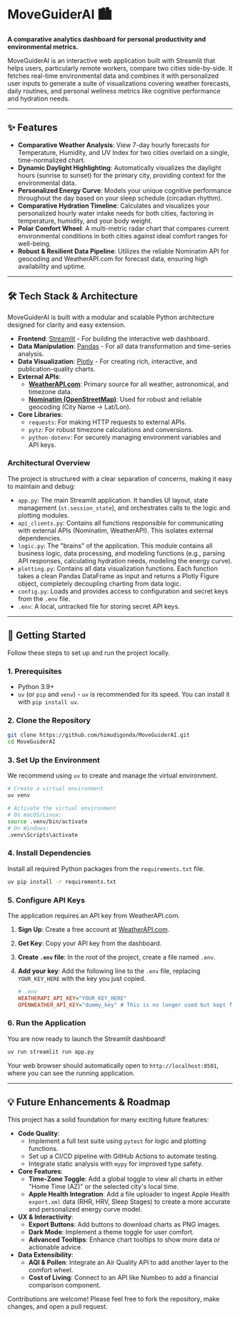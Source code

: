 # MoveGuiderAI 🏙️

**A comparative analytics dashboard for personal productivity and environmental metrics.**

MoveGuiderAI is an interactive web application built with Streamlit that helps users, particularly remote workers, compare two cities side-by-side. It fetches real-time environmental data and combines it with personalized user inputs to generate a suite of visualizations covering weather forecasts, daily routines, and personal wellness metrics like cognitive performance and hydration needs.

  <!-- You can replace this with your own screenshot -->

---

## ✨ Features

*   **Comparative Weather Analysis**: View 7-day hourly forecasts for Temperature, Humidity, and UV Index for two cities overlaid on a single, time-normalized chart.
*   **Dynamic Daylight Highlighting**: Automatically visualizes the daylight hours (sunrise to sunset) for the primary city, providing context for the environmental data.
*   **Personalized Energy Curve**: Models your unique cognitive performance throughout the day based on your sleep schedule (circadian rhythm).
*   **Comparative Hydration Timeline**: Calculates and visualizes your personalized hourly water intake needs for both cities, factoring in temperature, humidity, and your body weight.
*   **Polar Comfort Wheel**: A multi-metric radar chart that compares current environmental conditions in both cities against ideal comfort ranges for well-being.
*   **Robust & Resilient Data Pipeline**: Utilizes the reliable Nominatim API for geocoding and WeatherAPI.com for forecast data, ensuring high availability and uptime.

---

## 🛠️ Tech Stack & Architecture

MoveGuiderAI is built with a modular and scalable Python architecture designed for clarity and easy extension.

*   **Frontend**: [Streamlit](https://streamlit.io/) - For building the interactive web dashboard.
*   **Data Manipulation**: [Pandas](https://pandas.pydata.org/) - For all data transformation and time-series analysis.
*   **Data Visualization**: [Plotly](https://plotly.com/python/) - For creating rich, interactive, and publication-quality charts.
*   **External APIs**:
    *   [**WeatherAPI.com**](https://www.weatherapi.com/): Primary source for all weather, astronomical, and timezone data.
    *   [**Nominatim (OpenStreetMap)**](https://nominatim.org/): Used for robust and reliable geocoding (City Name → Lat/Lon).
*   **Core Libraries**:
    *   `requests`: For making HTTP requests to external APIs.
    *   `pytz`: For robust timezone calculations and conversions.
    *   `python-dotenv`: For securely managing environment variables and API keys.

### Architectural Overview

The project is structured with a clear separation of concerns, making it easy to maintain and debug:

*   `app.py`: The main Streamlit application. It handles UI layout, state management (`st.session_state`), and orchestrates calls to the logic and plotting modules.
*   `api_clients.py`: Contains all functions responsible for communicating with external APIs (Nominatim, WeatherAPI). This isolates external dependencies.
*   `logic.py`: The "brains" of the application. This module contains all business logic, data processing, and modeling functions (e.g., parsing API responses, calculating hydration needs, modeling the energy curve).
*   `plotting.py`: Contains all data visualization functions. Each function takes a clean Pandas DataFrame as input and returns a Plotly Figure object, completely decoupling charting from data logic.
*   `config.py`: Loads and provides access to configuration and secret keys from the `.env` file.
*   `.env`: A local, untracked file for storing secret API keys.

---

## 🚀 Getting Started

Follow these steps to set up and run the project locally.

### 1. Prerequisites

*   Python 3.9+
*   `uv` (or `pip` and `venv`) - `uv` is recommended for its speed. You can install it with `pip install uv`.

### 2. Clone the Repository

```bash
git clone https://github.com/himudigonda/MoveGuiderAI.git
cd MoveGuiderAI
```

### 3. Set Up the Environment

We recommend using `uv` to create and manage the virtual environment.

```bash
# Create a virtual environment
uv venv

# Activate the virtual environment
# On macOS/Linux:
source .venv/bin/activate
# On Windows:
.venv\Scripts\activate
```

### 4. Install Dependencies

Install all required Python packages from the `requirements.txt` file.

```bash
uv pip install -r requirements.txt
```

### 5. Configure API Keys

The application requires an API key from WeatherAPI.com.

1.  **Sign Up**: Create a free account at [WeatherAPI.com](https://www.weatherapi.com/signup.aspx).
2.  **Get Key**: Copy your API key from the dashboard.
3.  **Create `.env` file**: In the root of the project, create a file named `.env`.
4.  **Add your key**: Add the following line to the `.env` file, replacing `YOUR_KEY_HERE` with the key you just copied.

    ```ini
    # .env
    WEATHERAPI_API_KEY="YOUR_KEY_HERE"
    OPENWEATHER_API_KEY="dummy_key" # This is no longer used but kept for legacy purposes
    ```

### 6. Run the Application

You are now ready to launch the Streamlit dashboard!

```bash
uv run streamlit run app.py
```

Your web browser should automatically open to `http://localhost:8501`, where you can see the running application.

---

## 💡 Future Enhancements & Roadmap

This project has a solid foundation for many exciting future features:

*   **Code Quality**:
    *   Implement a full test suite using `pytest` for logic and plotting functions.
    *   Set up a CI/CD pipeline with GitHub Actions to automate testing.
    *   Integrate static analysis with `mypy` for improved type safety.
*   **Core Features**:
    *   **Time-Zone Toggle**: Add a global toggle to view all charts in either "Home Time (AZ)" or the selected city's local time.
    *   **Apple Health Integration**: Add a file uploader to ingest Apple Health `export.xml` data (RHR, HRV, Sleep Stages) to create a more accurate and personalized energy curve model.
*   **UX & Interactivity**:
    *   **Export Buttons**: Add buttons to download charts as PNG images.
    *   **Dark Mode**: Implement a theme toggle for user comfort.
    *   **Advanced Tooltips**: Enhance chart tooltips to show more data or actionable advice.
*   **Data Extensibility**:
    *   **AQI & Pollen**: Integrate an Air Quality API to add another layer to the comfort wheel.
    *   **Cost of Living**: Connect to an API like Numbeo to add a financial comparison component.

Contributions are welcome! Please feel free to fork the repository, make changes, and open a pull request.
